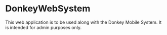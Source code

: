 # DonkeyWebSystem
This web application is to be used along with the Donkey Mobile System. It is intended for admin purposes only.
